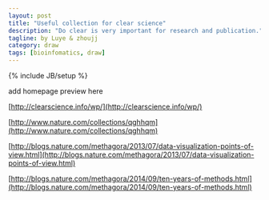 ```yaml
---
layout: post
title: "Useful collection for clear science"
description: "Do clear is very important for research and publication."
tagline: by Luye & zhoujj
category: draw
tags: [bioinfomatics, draw]
---
```

{% include JB/setup %}

add homepage preview here

<!--more-->


[http://clearscience.info/wp/](http://clearscience.info/wp/)


[http://www.nature.com/collections/qghhqm](http://www.nature.com/collections/qghhqm)


[http://blogs.nature.com/methagora/2013/07/data-visualization-points-of-view.html](http://blogs.nature.com/methagora/2013/07/data-visualization-points-of-view.html)


[http://blogs.nature.com/methagora/2014/09/ten-years-of-methods.html](http://blogs.nature.com/methagora/2014/09/ten-years-of-methods.html)
